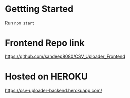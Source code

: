 # Gettting Started
Run `npm start`

# Frontend Repo link
https://github.com/sandeep8080/CSV_Uploader_Frontend

# Hosted on HEROKU 
https://csv-uploader-backend.herokuapp.com/